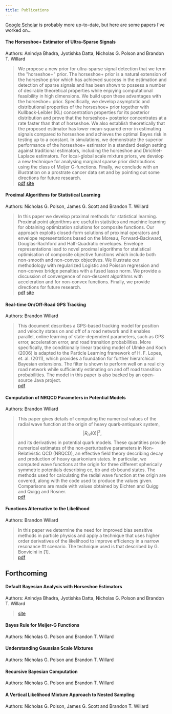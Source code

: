 ```yaml
---
title: Publications
---
```


[Google Scholar](https://scholar.google.com/citations?user=g0oUxG4AAAAJ&hl=enhttps://scholar.google.com/citations?user=g0oUxG4AAAAJ&hl=en) is probably more up-to-date, but here are some papers I've worked on...

#### The Horseshoe+ Estimator of Ultra-Sparse Signals

Authors: Anindya Bhadra, Jyotishka Datta, Nicholas G. Polson and Brandon T. Willard

>  We propose a new prior for ultra-sparse signal detection that we
>  term the "horseshoe+" prior. The horseshoe+ prior is a natural extension of
>  the horseshoe prior which has achieved success in the estimation and
>  detection of sparse signals and has been shown to possess a number of
>  desirable theoretical properties while enjoying computational feasibility in
>  high dimensions.  We build upon these advantages with the horseshoe+ prior.
>  Specifically, we develop asymptotic and distributional properties of the
>  horseshoe+ prior together with Kullback-Leibler (KL) concentration properties
>  for its posterior distribution and prove that the horseshoe+ posterior
>  concentrates at a rate faster than that of horseshoe. We also establish
>  theoretically that the proposed estimator has lower mean-squared error in
>  estimating signals compared to horseshoe and achieves the optimal Bayes risk
>  in testing up to a constant. In simulations, we demonstrate the superior
>  performance of the horseshoe+ estimator in a standard design setting against
>  traditional estimators, including the horseshoe and Dirichlet-Laplace
>  estimators.  For local-global scale mixture priors, we develop a new
>  technique for analysing marginal sparse prior distributions using the class
>  of Meijer G-functions.  Finally, we conclude with an illustration on a
>  prostrate cancer data set and by pointing out some directions for future
>  research.  
>  [pdf](http://arxiv.org/abs/1502.00560)
>  [site](http://brandonwillard.bitbucket.org/bayes-horseshoe-plus/)

#### Proximal Algorithms for Statistical Learning

Authors: Nicholas G. Polson, James G. Scott and Brandon T. Willard

> In this paper we develop proximal methods for statistical
> learning. Proximal point algorithms are useful in statistics and
> machine learning for obtaining optimization solutions for composite
> functions. Our approach exploits closed-form solutions of proximal
> operators and envelope representations based on the Moreau,
> Forward-Backward, Douglas-Rachford and Half-Quadratic
> envelopes. Envelope representations lead to novel proximal
> algorithms for statistical optimisation of composite objective
> functions which include both non-smooth and non-convex
> objectives. We illustrate our methodology with regularized Logistic
> and Poisson regression and non-convex bridge penalties with a fused
> lasso norm. We provide a discussion of convergence of non-descent
> algorithms with acceleration and for non-convex functions. Finally,
> we provide directions for future research.  
>  [pdf](http://arxiv.org/abs/1502.03175)
>  [site](http://prox-methods-in-stats.bitbucket.org/)

#### Real-time On/Off-Road GPS Tracking  

Authors: Brandon Willard

> This document describes a GPS-based tracking model for position and velocity
> states on and off of a road network and it enables parallel, online learning of
> state-dependent parameters, such as GPS error, acceleration error, and road
> transition probabilities. More specifically, the conditionally linear tracking
> model of Ulmke and Koch (2006) is adapted to the Particle Learning framework of
> H. F. Lopes, et. al. (2011), which provides a foundation for further
> hierarchical Bayesian extensions. The filter is shown to perform well on a real
> city road network while sufficiently estimating on and off road transition
> probabilities. The model in this paper is also backed by an open-source Java
> project.  
> [pdf](http://arxiv.org/abs/1303.1883)

#### Computation of NRQCD Parameters in Potential Models

Authors: Brandon Willard

> This paper gives details of computing the numerical values of the radial wave
> function at the origin of heavy quark-antiquark system, $$|R_{nl}(0)|^2,$$ and
> its derivatives in potential quark models. These quantities provide numerical
> estimates of the non-perturbative parameters in Non-Relativistic QCD (NRQCD),
> an effective field theory describing decay and production of heavy quarkonium
> states. In particular, we computed wave functions at the origin for three
> different spherically symmetric potentials describing cc, bb and cb bound
> states. The methods used for calculating the radial wave function at the origin
> are covered, along with the code used to produce the values given.  Comparisons
> are made with values obtained by Eichten and Quigg and Quigg and Rosner.  
> [pdf](http://rhig.physics.wayne.edu/REU/reports/summer2007/BrandonWillard/willard_report_reu.pdf)

#### Functions Alternative to the Likelihood

Authors: Brandon Willard

> In this paper we determine the need for improved bias sensitive
> methods in particle physics and apply a technique that uses higher
> order derivatives of the likelihood to improve efficiency in a narrow
> resonance \#t scenario. The technique used is that described by G.
> Bonvicini in [1].  
> [pdf](http://rhig.physics.wayne.edu/REU/reports/summer2007/BrandonWillard/willard_reu07_report.pdf) 

## Forthcoming  

#### Default Bayesian Analysis with Horseshoe Estimators

Authors: Anindya Bhadra, Jyotishka Datta, Nicholas G. Polson and Brandon T. Willard

> [site](http://brandonwillard.bitbucket.org/bayes-horseshoe-plus/)

#### Bayes Rule for Meijer-G Functions

Authors: Nicholas G. Polson and Brandon T. Willard

#### Understanding Gaussian Scale Mixtures

Authors: Nicholas G. Polson and Brandon T. Willard

#### Recursive Bayesian Computation

Authors: Nicholas G. Polson and Brandon T. Willard

#### A Vertical Likelihood Mixture Approach to Nested Sampling

Authors: Nicholas G. Polson, James G. Scott and Brandon T. Willard

